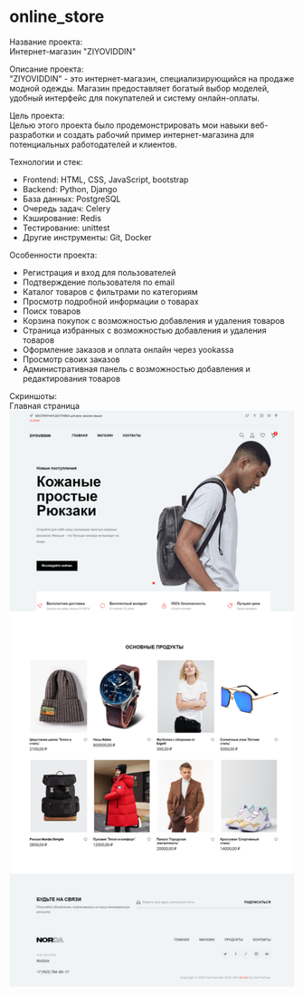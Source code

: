 # online_store

Название проекта:  
Интернет-магазин "ZIYOVIDDIN"


Описание проекта:  
"ZIYOVIDDIN" - это интернет-магазин, специализирующийся на продаже модной одежды. Магазин предоставляет богатый выбор моделей, удобный интерфейс для покупателей и систему онлайн-оплаты.


Цель проекта:  
Целью этого проекта было продемонстрировать мои навыки веб-разработки и создать рабочий пример интернет-магазина для потенциальных работодателей и клиентов.

Технологии и стек:  
- Frontend: HTML, CSS, JavaScript, bootstrap  
- Backend: Python, Django  
- База данных: PostgreSQL  
- Очередь задач: Celery  
- Кэширование: Redis  
- Тестирование: unittest  
- Другие инструменты: Git, Docker  

Особенности проекта:  
- Регистрация и вход для пользователей  
- Подтверждение пользователя по email  
- Каталог товаров с фильтрами по категориям  
- Просмотр подробной информации о товарах  
- Поиск товаров  
- Корзина покупок с возможностью добавления и удаления товаров  
- Страница избранных с возможностью добавления и удаления товаров  
- Оформление заказов и оплата онлайн через yookassa  
- Просмотр своих заказов  
- Административная панель с возможностью добавления и редактирования товаров  

Скриншоты:  
Главная страница
![Описание изображения](https://github.com/ziyoviddin-m/online_store/blob/d23f4146fdee77c53c72c691a04066690b63b861/.idea/onlinestoremamadosimov.pythonanywhere.com_(Desktop).png)


